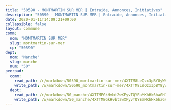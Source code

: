 ```yaml
---
title: "50590 - MONTMARTIN SUR MER | Entraide, Annonces, Initiatives"
description: "50590 - MONTMARTIN SUR MER | Entraide, Annonces, Initiatives"
date: 2020-01-11T14:09:21+09:00
collapsible: false
layout: commune
comm:
  nom: "MONTMARTIN SUR MER"
  slug: montmartin-sur-mer
  cp: "50590"
dept:
  nom: "Manche"
  slug: manche
  num: "50"
peerpad:
  comm:
    read_path: /r/markdown/50590_montmartin-sur-mer/4XTTM8LeQzx3pBY8yWKjGitPtCuM6UyVVdeAN7exHdwESMSCy
    write_path: /w/markdown/50590_montmartin-sur-mer/4XTTM8LeQzx3pBY8yWKjGitPtCuM6UyVVdeAN7exHdwESMSCy-K3TgUgwRSeUiBVR7iGrcZA9queL9AffNAdbzKSAEZy7NBk3QmWouotGQNPrXG8aJsvxhCn44syKtAwoxQ66MXUCUduatjA1bsTwW6J9cuYbn6TRTftmu25czj4ERYJrUFh1yw5gu
  dept:
    read_path: /r/markdown/50_manche/4XTTMEGkHvbt2wXFyvTQYEaMKhHk6haGH1SzsRNevKgBDTuXr
    write_path: /w/markdown/50_manche/4XTTMEGkHvbt2wXFyvTQYEaMKhHk6haGH1SzsRNevKgBDTuXr-K3TgUSx1rwmRRLqHcTLLdo4dVfTRKvf94KKagmUFPevWSp2f9nuc6fJF25TtLArzK8teuQ5TvuAMqW38N2MYgT18hBoXtjmKX9WuSn2vkujmSJPp3gF4gsuMmfEM8Th4Ap94heFE
---
```


